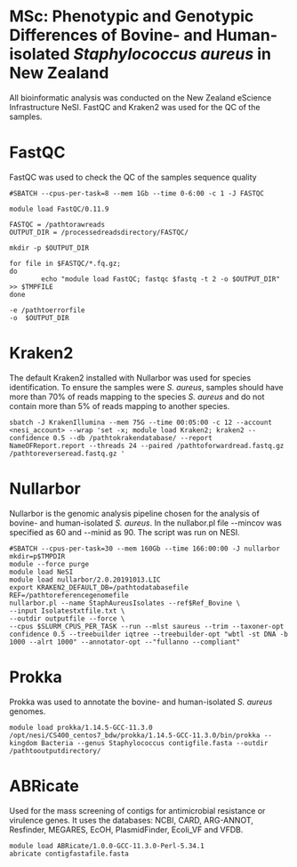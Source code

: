 # MSc: Phenotypic and Genotypic Differences of Bovine- and Human-isolated _Staphylococcus aureus_ in New Zealand
All bioinformatic analysis was conducted on the New Zealand eScience Infrastructure NeSI. FastQC and Kraken2 was used for the QC of the samples. 

# FastQC
FastQC was used to check the QC of the samples sequence quality
```
#SBATCH --cpus-per-task=8 --mem 1Gb --time 0-6:00 -c 1 -J FASTQC

module load FastQC/0.11.9

FASTQC = /pathtorawreads
OUTPUT_DIR = /processedreadsdirectory/FASTQC/

mkdir -p $OUTPUT_DIR

for file in $FASTQC/*.fq.gz;
do
        echo "module load FastQC; fastqc $fastq -t 2 -o $OUTPUT_DIR" >> $TMPFILE
done

-e /pathtoerrorfile
-o  $OUTPUT_DIR
```

# Kraken2 
The default Kraken2 installed with Nullarbor was used for species identification. To ensure the samples were _S. aureus_, samples should have more than 70% of reads mapping to the species _S. aureus_ and do not contain more than 5% of reads mapping to another species.
```
sbatch -J KrakenIllumina --mem 75G --time 00:05:00 -c 12 --account <nesi_account> --wrap 'set -x; module load Kraken2; kraken2 --confidence 0.5 --db /pathtokrakendatabase/ --report NameOFReport.report --threads 24 --paired /pathtoforwardread.fastq.gz /pathtoreverseread.fastq.gz '
```
# Nullarbor 
Nullarbor is the genomic analysis pipeline chosen for the analysis of bovine- and human-isolated _S. aureus_. In the nullabor.pl file --mincov was specified as 60 and --minid as 90. The script was run on NESI.
```
#SBATCH --cpus-per-task=30 --mem 160Gb --time 166:00:00 -J nullarbor
mkdir=p$TMPDIR
module --force purge
module load NeSI
module load nullarbor/2.0.20191013.LIC
export KRAKEN2_DEFAULT_DB=/pathtodatabasefile
REF=/pathtoreferencegenomefile
nullarbor.pl --name StaphAureusIsolates --ref$Ref_Bovine \
--input Isolatestxtfile.txt \
--outdir outputfile --force \
--cpus $SLURM_CPUS_PER_TASK --run --mlst saureus --trim --taxoner-opt confidence 0.5 --treebuilder iqtree --treebuilder-opt "wbtl -st DNA -b 1000 --alrt 1000" --annotator-opt --"fullanno --compliant"
```
# Prokka
Prokka was used to annotate the bovine- and human-isolated _S. aureus_ genomes.
```
module load prokka/1.14.5-GCC-11.3.0
/opt/nesi/CS400_centos7_bdw/prokka/1.14.5-GCC-11.3.0/bin/prokka --kingdom Bacteria --genus Staphylococcus contigfile.fasta --outdir /pathtooutputdirectory/
```
# ABRicate
Used for the mass screening of contigs for antimicrobial resistance or virulence genes. It uses the databases: NCBI, CARD, ARG-ANNOT, Resfinder, MEGARES, EcOH, PlasmidFinder, Ecoli_VF and VFDB. 
```
module load ABRicate/1.0.0-GCC-11.3.0-Perl-5.34.1
abricate contigfastafile.fasta
```
